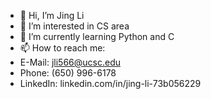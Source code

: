 - 👋 Hi, I’m Jing Li
- 👀 I’m interested in CS area
- 🌱 I’m currently learning Python and C
- 📫 How to reach me:
- E-Mail: jli566@ucsc.edu
- Phone: (650) 996-6178
- LinkedIn: linkedin.com/in/jing-li-73b056229
